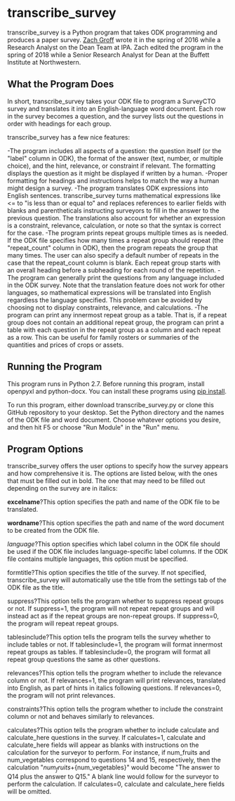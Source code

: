 transcribe_survey
==============
transcribe_survey is a Python program that takes ODK programming and produces a paper survey. [Zach Groff](zachary.groff@aya.yale.edu) wrote it in the spring of 2016 while a Research Analyst on the Dean Team at IPA. Zach edited the program in the spring of 2018 while a Senior Research Analyst for Dean at the Buffett Institute at Northwestern.

What the Program Does
---------------------------------
In short, transcribe_survey takes your ODK file to program a SurveyCTO survey and translates it into an English-language word document. Each row in the survey becomes a question, and the survey lists out the questions in order with headings for each group.

transcribe_survey has a few nice features:

-The program includes all aspects of a question: the question itself (or the "label" column in ODK), the format of the answer (text, number, or multiple choice), and the hint, relevance, or constraint if relevant. The formatting displays the question as it might be displayed if written by a human.
-Proper formatting for headings and instructions helps to match the way a human might design a survey.
-The program translates ODK expressions into English sentences. transcribe_survey turns mathematical expressions like <= to "is less than or equal to" and replaces references to earlier fields with blanks and parentheticals instructing surveyors to fill in the answer to the previous question. The translations also account for whether an expression is a constraint, relevance, calculation, or note so that the syntax is correct for the case.
-The program prints repeat groups multiple times as is needed. If the ODK file specifies how many times a repeat group should repeat (the "repeat_count" column in ODK), then the program repeats the group that many times. The user can also specify a default number of repeats in the case that the repeat_count column is blank. Each repeat group starts with an overall heading before a subheading for each round of the repetition.
-The program can generally print the questions from any language included in the ODK survey. Note that the translation feature does not work for other languages, so mathematical expressions will be translated into English regardless the language specified. This problem can be avoided by choosing not to display constraints, relevance, and calculations.
-The program can print any innermost repeat group as a table. That is, if a repeat group does not contain an additional repeat group, the program can print a table with each question in the repeat group as a column and each repeat as a row. This can be useful for family rosters or summaries of the quantities and prices of crops or assets.

Running the Program
-----------------------------
This program runs in Python 2.7. Before running this program, install openpyxl and python-docx. You can install these programs using [pip install](https://pip.pypa.io/en/stable/installing/).

To run this program, either download transcribe_survey.py or clone this GitHub repository to your desktop. Set the Python directory and the names of the ODK file and word document. Choose whatever options you desire, and then hit F5 or choose "Run Module" in the "Run" menu.

Program Options
------------------------
transcribe_survey offers the user options to specify how the survey appears and how comprehensive it is. The options are listed below, with the ones that must be filled out in bold. The one that may need to be filled out depending on the survey are in italics:

**excelname**?This option specifies the path and name of the ODK file to be translated.

**wordname**?This option specifies the path and name of the word document to be created from the ODK file.

*language*?This option specifies which label column in the ODK file should be used if the ODK file includes language-specific label columns. If the ODK file contains multiple languages, this option must be specified.

formtitle?This option specifies the title of the survey. If not specified, transcribe_survey will automatically use the title from the settings tab of the ODK file as the title.

suppress?This option tells the program whether to suppress repeat groups or not. If suppress=1, the program will not repeat repeat groups and will instead act as if the repeat groups are non-repeat groups. If suppress=0, the program will repeat repeat groups.

tablesinclude?This option tells the program tells the survey whether to include tables or not. If tablesinclude=1, the program will format innermost repeat groups as tables. If tablesinclude=0, the program will format all repeat group questions the same as other questions.

relevances?This option tells the program whether to include the relevance column or not. If relevances=1, the program will print relevances, translated into English, as part of hints in italics following questions. If relevances=0, the program will not print relevances.

constraints?This option tells the program whether to include the constraint column or not and behaves similarly to relevances.

calculates?This option tells the program whether to include calculate and calculate_here questions in the survey. If calculates=1, calculate and calculate_here fields will appear as blanks with instructions on the calculation for the surveyor to perform. For instance, if num_fruits and num_vegetables correspond to questions 14 and 15, respectively, then the calculation "${num_fruits}+${num_vegetables}" would become "The answer to Q14 plus the answer to Q15." A blank line would follow for the surveyor to perform the calculation. If calculates=0, calculate and calculate_here fields will be omitted.